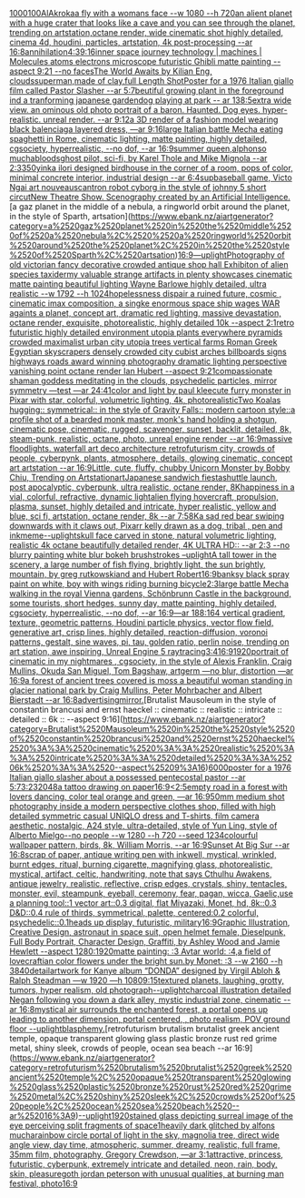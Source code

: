 [1000100](https://www.ebank.nz/aiartgenerator?category=1000100)[AlAkroka](https://www.ebank.nz/aiartgenerator?category=AlAkroka)[a fly with a womans face --w 1080 --h 720](https://www.ebank.nz/aiartgenerator?category=a%2520fly%2520with%2520a%2520womans%2520face%2520--w%25201080%2520--h%2520720)[an alient planet with a huge crater that looks like a cave and you can see through the planet, trending on artstation,octane render, wide cinematic shot highly detailed, cinema 4d, houdini, particles, artstation, 4k post-processing --ar 16:8](https://www.ebank.nz/aiartgenerator?category=an%2520alient%2520planet%2520with%2520a%2520huge%2520crater%2520that%2520looks%2520like%2520a%2520cave%2520and%2520you%2520can%2520see%2520through%2520the%2520planet%2C%2520trending%2520on%2520artstation%2Coctane%2520render%2C%2520wide%2520cinematic%2520shot%2520highly%2520detailed%2C%2520cinema%25204d%2C%2520houdini%2C%2520particles%2C%2520artstation%2C%25204k%2520post-processing%2520--ar%252016%3A8)[annihilation](https://www.ebank.nz/aiartgenerator?category=annihilation)[4:3](https://www.ebank.nz/aiartgenerator?category=4%3A3)[9:16](https://www.ebank.nz/aiartgenerator?category=9%3A16)[inner space journey  technology | machines | Molecules atoms electrons  microscope futuristic  Ghibli matte painting  --aspect 9:21 --no faces](https://www.ebank.nz/aiartgenerator?category=inner%2520space%2520journey%2520%2520technology%2520%7C%2520machines%2520%7C%2520Molecules%2520atoms%2520electrons%2520%2520microscope%2520futuristic%2520%2520Ghibli%2520matte%2520painting%2520%2520--aspect%25209%3A21%2520--no%2520faces)[The World Awaits by Kilian Eng, clouds](https://www.ebank.nz/aiartgenerator?category=The%2520World%2520Awaits%2520by%2520Kilian%2520Eng%2C%2520clouds)[superman,made of clay,full Length Shot](https://www.ebank.nz/aiartgenerator?category=superman%2Cmade%2520of%2520clay%2Cfull%2520Length%2520Shot)[Poster for a 1976 Italian giallo film called Pastor Slasher --ar 5:7](https://www.ebank.nz/aiartgenerator?category=Poster%2520for%2520a%25201976%2520Italian%2520giallo%2520film%2520called%2520Pastor%2520Slasher%2520--ar%25205%3A7)[beutiful growing plant in the foreground ind a tranforming japanese garden](https://www.ebank.nz/aiartgenerator?category=beutiful%2520growing%2520plant%2520in%2520the%2520foreground%2520ind%2520a%2520tranforming%2520japanese%2520garden)[dog playing at park -- ar 13](https://www.ebank.nz/aiartgenerator?category=dog%2520playing%2520at%2520park%2520--%2520ar%252013)[8:5](https://www.ebank.nz/aiartgenerator?category=8%3A5)[extra wide view. an ominous old photo portrait of a baron. Haunted. Dog eyes. hyper-realistic. unreal render. --ar 9:12](https://www.ebank.nz/aiartgenerator?category=extra%2520wide%2520view.%2520an%2520ominous%2520old%2520photo%2520portrait%2520of%2520a%2520baron.%2520Haunted.%2520Dog%2520eyes.%2520hyper-realistic.%2520unreal%2520render.%2520--ar%25209%3A12)[a 3D render of a fashion model wearing black balenciaga layered dress, —ar 9:16](https://www.ebank.nz/aiartgenerator?category=a%25203D%2520render%2520of%2520a%2520fashion%2520model%2520wearing%2520black%2520balenciaga%2520layered%2520dress%2C%2520%E2%80%94ar%25209%3A16)[large Italian battle Mecha eating spaghetti in Rome, cinematic lighting, matte painting, highly detailed, cgsociety, hyperrealistic, --no dof, --ar 16:9](https://www.ebank.nz/aiartgenerator?category=large%2520Italian%2520battle%2520Mecha%2520eating%2520spaghetti%2520in%2520Rome%2C%2520cinematic%2520lighting%2C%2520matte%2520painting%2C%2520highly%2520detailed%2C%2520cgsociety%2C%2520hyperrealistic%2C%2520--no%2520dof%2C%2520--ar%252016%3A9)[summer queen,alphonso mucha](https://www.ebank.nz/aiartgenerator?category=summer%2520queen%2Calphonso%2520mucha)[bloods](https://www.ebank.nz/aiartgenerator?category=bloods)[ghost pilot, sci-fi, by Karel Thole and Mike Mignola --ar 2:3](https://www.ebank.nz/aiartgenerator?category=ghost%2520pilot%2C%2520sci-fi%2C%2520by%2520Karel%2520Thole%2520and%2520Mike%2520Mignola%2520--ar%25202%3A3)[350](https://www.ebank.nz/aiartgenerator?category=350)[yinka ilori designed birdhouse in the corner of a room, pops of color, minimal concrete interior, industrial design --ar 6:4](https://www.ebank.nz/aiartgenerator?category=yinka%2520ilori%2520designed%2520birdhouse%2520in%2520the%2520corner%2520of%2520a%2520room%2C%2520pops%2520of%2520color%2C%2520minimal%2520concrete%2520interior%2C%2520industrial%2520design%2520--ar%25206%3A4)[sup](https://www.ebank.nz/aiartgenerator?category=sup)[baseball game, Victo Ngai art nouveau](https://www.ebank.nz/aiartgenerator?category=baseball%2520game%2C%2520Victo%2520Ngai%2520art%2520nouveau)[scantron robot cyborg in the style of johnny 5 short circut](https://www.ebank.nz/aiartgenerator?category=scantron%2520robot%2520cyborg%2520in%2520the%2520style%2520of%2520johnny%25205%2520short%2520circut)[New Theatre Show. Scenography created by an Artificial Intelligence.](https://www.ebank.nz/aiartgenerator?category=New%2520Theatre%2520Show.%2520Scenography%2520created%2520by%2520an%2520Artificial%2520Intelligence.)[a gaz planet in the middle of a nebula,  a ringworld orbit around the planet, in the style of Sparth, artsation](https://www.ebank.nz/aiartgenerator?category=a%2520gaz%2520planet%2520in%2520the%2520middle%2520of%2520a%2520nebula%2C%2520%2520a%2520ringworld%2520orbit%2520around%2520the%2520planet%2C%2520in%2520the%2520style%2520of%2520Sparth%2C%2520artsation)[16:9](https://www.ebank.nz/aiartgenerator?category=16%3A9)[—uplight](https://www.ebank.nz/aiartgenerator?category=%E2%80%94uplight)[Photography of old victorian fancy decorative crowded antique shop hall Exhibiton of alien species taxidermy valuable strange artifacts in plenty showcases cinematic matte painting beautiful lighting Wayne Barlowe highly detailed, ultra realistic --w 1792 --h 1024](https://www.ebank.nz/aiartgenerator?category=Photography%2520of%2520old%2520victorian%2520fancy%2520decorative%2520crowded%2520antique%2520shop%2520hall%2520Exhibiton%2520of%2520alien%2520species%2520taxidermy%2520valuable%2520strange%2520artifacts%2520in%2520plenty%2520showcases%2520cinematic%2520matte%2520painting%2520beautiful%2520lighting%2520Wayne%2520Barlowe%2520highly%2520detailed%2C%2520ultra%2520realistic%2520--w%25201792%2520--h%25201024)[hopelessness dispair a ruined future, cosmic , cinematic imax composition, a singke enormous space ship wages WAR againts a planet, concept art, dramatic red lighting, massive devastation, octane render, exquisite, photorealistic, highly detailed 10k --aspect 2:1](https://www.ebank.nz/aiartgenerator?category=hopelessness%2520dispair%2520a%2520ruined%2520future%2C%2520cosmic%2520%2C%2520cinematic%2520imax%2520composition%2C%2520a%2520singke%2520enormous%2520space%2520ship%2520wages%2520WAR%2520againts%2520a%2520planet%2C%2520concept%2520art%2C%2520dramatic%2520red%2520lighting%2C%2520massive%2520devastation%2C%2520octane%2520render%2C%2520exquisite%2C%2520photorealistic%2C%2520highly%2520detailed%252010k%2520--aspect%25202%3A1)[retro futuristic highly detailed environment utopia plants everywhere pyramids crowded maximalist urban city utopia trees  vertical farms Roman Greek Egyptian skyscrapers densely crowded city cubist arches billboards signs highways roads award winning photography dramatic lighting perspective vanishing point octane render Ian Hubert  --aspect 9:21](https://www.ebank.nz/aiartgenerator?category=retro%2520futuristic%2520highly%2520detailed%2520environment%2520utopia%2520plants%2520everywhere%2520pyramids%2520crowded%2520maximalist%2520urban%2520city%2520utopia%2520trees%2520%2520vertical%2520farms%2520Roman%2520Greek%2520Egyptian%2520skyscrapers%2520densely%2520crowded%2520city%2520cubist%2520arches%2520billboards%2520signs%2520highways%2520roads%2520award%2520winning%2520photography%2520dramatic%2520lighting%2520perspective%2520vanishing%2520point%2520octane%2520render%2520Ian%2520Hubert%2520%2520--aspect%25209%3A21)[compassionate shaman goddess meditating in the clouds, psychedelic particles, mirror symmetry —test —ar 24:41](https://www.ebank.nz/aiartgenerator?category=compassionate%2520shaman%2520goddess%2520meditating%2520in%2520the%2520clouds%2C%2520psychedelic%2520particles%2C%2520mirror%2520symmetry%2520%E2%80%94test%2520%E2%80%94ar%252024%3A41)[color and light by paul klee](https://www.ebank.nz/aiartgenerator?category=color%2520and%2520light%2520by%2520paul%2520klee)[cute furry monster in Pixar with star, colorful, volumetric lighting, 4k, photorealistic](https://www.ebank.nz/aiartgenerator?category=cute%2520furry%2520monster%2520in%2520Pixar%2520with%2520star%2C%2520colorful%2C%2520volumetric%2520lighting%2C%25204k%2C%2520photorealistic)[Two Koalas hugging:: symmetrical:: in the style of Gravity Falls:: modern cartoon style::](https://www.ebank.nz/aiartgenerator?category=Two%2520Koalas%2520hugging%3A%3A%2520symmetrical%3A%3A%2520in%2520the%2520style%2520of%2520Gravity%2520Falls%3A%3A%2520modern%2520cartoon%2520style%3A%3A)[a profile shot of a bearded  monk master, monk's hand holding a shotgun, cinematic pose, cinematic, rugged, scavenger, sunset, backlit, detailed, 8k, steam-punk, realistic, octane, photo, unreal engine render --ar 16:9](https://www.ebank.nz/aiartgenerator?category=a%2520profile%2520shot%2520of%2520a%2520bearded%2520%2520monk%2520master%2C%2520monk%27s%2520hand%2520holding%2520a%2520shotgun%2C%2520cinematic%2520pose%2C%2520cinematic%2C%2520rugged%2C%2520scavenger%2C%2520sunset%2C%2520backlit%2C%2520detailed%2C%25208k%2C%2520steam-punk%2C%2520realistic%2C%2520octane%2C%2520photo%2C%2520unreal%2520engine%2520render%2520--ar%252016%3A9)[massive floodlights. waterfall art deco architecture retrofuturism city, crowds of people, cyberpynk, plants, atmosphere, details, glowing cinematic, concept art artstation --ar 16:9](https://www.ebank.nz/aiartgenerator?category=massive%2520floodlights.%2520waterfall%2520art%2520deco%2520architecture%2520retrofuturism%2520city%2C%2520crowds%2520of%2520people%2C%2520cyberpynk%2C%2520plants%2C%2520atmosphere%2C%2520details%2C%2520glowing%2520cinematic%2C%2520concept%2520art%2520artstation%2520--ar%252016%3A9)[Little, cute, fluffy, chubby Unicorn Monster by Bobby Chiu, Trending on Artstation](https://www.ebank.nz/aiartgenerator?category=Little%2C%2520cute%2C%2520fluffy%2C%2520chubby%2520Unicorn%2520Monster%2520by%2520Bobby%2520Chiu%2C%2520Trending%2520on%2520Artstation)[art](https://www.ebank.nz/aiartgenerator?category=art)[Japanese sandwich fiesta](https://www.ebank.nz/aiartgenerator?category=Japanese%2520sandwich%2520fiesta)[shuttle launch, post apocalyptic, cyberpunk, ultra realistic, octane render, 8K](https://www.ebank.nz/aiartgenerator?category=shuttle%2520launch%2C%2520post%2520apocalyptic%2C%2520cyberpunk%2C%2520ultra%2520realistic%2C%2520octane%2520render%2C%25208K)[happiness in a vial, colorful, refractive, dynamic light](https://www.ebank.nz/aiartgenerator?category=happiness%2520in%2520a%2520vial%2C%2520colorful%2C%2520refractive%2C%2520dynamic%2520light)[alien flying hovercraft, propulsion, plasma, sunset, highly detailed and intricate, hyper realistic, yellow and blue, sci fi, artstation, octane render, 8k --ar 7:5](https://www.ebank.nz/aiartgenerator?category=alien%2520flying%2520hovercraft%2C%2520propulsion%2C%2520plasma%2C%2520sunset%2C%2520highly%2520detailed%2520and%2520intricate%2C%2520hyper%2520realistic%2C%2520yellow%2520and%2520blue%2C%2520sci%2520fi%2C%2520artstation%2C%2520octane%2520render%2C%25208k%2520--ar%25207%3A5)[8K](https://www.ebank.nz/aiartgenerator?category=8K)[a sad red bear swiping downwards with it claws out, Pixar](https://www.ebank.nz/aiartgenerator?category=a%2520sad%2520red%2520bear%2520swiping%2520downwards%2520with%2520it%2520claws%2520out%2C%2520Pixar)[r kelly drawn as a dog, tribal , pen and ink](https://www.ebank.nz/aiartgenerator?category=r%2520kelly%2520drawn%2520as%2520a%2520dog%2C%2520tribal%2520%2C%2520pen%2520and%2520ink)[meme](https://www.ebank.nz/aiartgenerator?category=meme)[--uplight](https://www.ebank.nz/aiartgenerator?category=--uplight)[skull face carved in stone, natural volumetric lighting, realistic 4k octane beautifully detailed render, 4K ULTRA HD:: --ar 2:3 --no blurry painting white blur bokeh brushstrokes –uplight](https://www.ebank.nz/aiartgenerator?category=skull%2520face%2520carved%2520in%2520stone%2C%2520natural%2520volumetric%2520lighting%2C%2520realistic%25204k%2520octane%2520beautifully%2520detailed%2520render%2C%25204K%2520ULTRA%2520HD%3A%3A%2520--ar%25202%3A3%2520--no%2520blurry%2520painting%2520white%2520blur%2520bokeh%2520brushstrokes%2520%E2%80%93uplight)[A tall tower in the scenery, a large number of fish flying, brightly light, the sun brightly, mountain, by greg rutkowskiand and Hubert Robert](https://www.ebank.nz/aiartgenerator?category=A%2520tall%2520tower%2520in%2520the%2520scenery%2C%2520a%2520large%2520number%2520of%2520fish%2520flying%2C%2520brightly%2520light%2C%2520the%2520sun%2520brightly%2C%2520mountain%2C%2520by%2520greg%2520rutkowskiand%2520and%2520Hubert%2520Robert)[16:9](https://www.ebank.nz/aiartgenerator?category=16%3A9)[banksy black spray paint on white, boy with wings riding burning bicycle](https://www.ebank.nz/aiartgenerator?category=banksy%2520black%2520spray%2520paint%2520on%2520white%2C%2520boy%2520with%2520wings%2520riding%2520burning%2520bicycle)[2:3](https://www.ebank.nz/aiartgenerator?category=2%3A3)[large battle Mecha walking in the royal Vienna gardens, Schönbrunn Castle in the background, some tourists, short hedges, sunny day, matte painting, highly detailed, cgsociety, hyperrealistic, --no dof, --ar 16:9](https://www.ebank.nz/aiartgenerator?category=large%2520battle%2520Mecha%2520walking%2520in%2520the%2520royal%2520Vienna%2520gardens%2C%2520Sch%C3%B6nbrunn%2520Castle%2520in%2520the%2520background%2C%2520some%2520tourists%2C%2520short%2520hedges%2C%2520sunny%2520day%2C%2520matte%2520painting%2C%2520highly%2520detailed%2C%2520cgsociety%2C%2520hyperrealistic%2C%2520--no%2520dof%2C%2520--ar%252016%3A9)[—ar 188:164 vertical gradient, texture, geometric patterns, Houdini particle physics, vector flow field, generative art, crisp lines, highly detailed, reaction-diffusion, voronoi patterns, gestalt, sine waves, pi, tau, golden ratio, perlin noise, trending on art station, awe inspiring, Unreal Engine 5 raytracing](https://www.ebank.nz/aiartgenerator?category=%E2%80%94ar%2520188%3A164%2520vertical%2520gradient%2C%2520texture%2C%2520geometric%2520patterns%2C%2520Houdini%2520particle%2520physics%2C%2520vector%2520flow%2520field%2C%2520generative%2520art%2C%2520crisp%2520lines%2C%2520highly%2520detailed%2C%2520reaction-diffusion%2C%2520voronoi%2520patterns%2C%2520gestalt%2C%2520sine%2520waves%2C%2520pi%2C%2520tau%2C%2520golden%2520ratio%2C%2520perlin%2520noise%2C%2520trending%2520on%2520art%2520station%2C%2520awe%2520inspiring%2C%2520Unreal%2520Engine%25205%2520raytracing)[3:4](https://www.ebank.nz/aiartgenerator?category=3%3A4)[16:9](https://www.ebank.nz/aiartgenerator?category=16%3A9)[1920](https://www.ebank.nz/aiartgenerator?category=1920)[portrait of cinematic in my nightmares , cgsociety, in the style of Alexis Franklin, Craig Mullins, Okuda San Miguel, Tom Bagshaw, artgerm —no blur, distortion —ar 16:9](https://www.ebank.nz/aiartgenerator?category=portrait%2520of%2520cinematic%2520in%2520my%2520nightmares%2520%2C%2520cgsociety%2C%2520in%2520the%2520style%2520of%2520Alexis%2520Franklin%2C%2520Craig%2520Mullins%2C%2520Okuda%2520San%2520Miguel%2C%2520Tom%2520Bagshaw%2C%2520artgerm%2520%E2%80%94no%2520blur%2C%2520distortion%2520%E2%80%94ar%252016%3A9)[a forest of ancient trees covered is moss a beautiful woman standing in glacier national park by Craig Mullins, Peter Mohrbacher and Albert Bierstadt --ar 16:8](https://www.ebank.nz/aiartgenerator?category=a%2520forest%2520of%2520ancient%2520trees%2520covered%2520is%2520moss%2520a%2520beautiful%2520woman%2520standing%2520in%2520glacier%2520national%2520park%2520by%2520Craig%2520Mullins%2C%2520Peter%2520Mohrbacher%2520and%2520Albert%2520Bierstadt%2520--ar%252016%3A8)[advertising](https://www.ebank.nz/aiartgenerator?category=advertising)[mirror.](https://www.ebank.nz/aiartgenerator?category=mirror.)[Brutalist Mausoleum in the style of constantin brancusi and ernst haeckel :: cinematic :: realistic :: intricate :: detailed :: 6k :: --aspect 9:16](https://www.ebank.nz/aiartgenerator?category=Brutalist%2520Mausoleum%2520in%2520the%2520style%2520of%2520constantin%2520brancusi%2520and%2520ernst%2520haeckel%2520%3A%3A%2520cinematic%2520%3A%3A%2520realistic%2520%3A%3A%2520intricate%2520%3A%3A%2520detailed%2520%3A%3A%25206k%2520%3A%3A%2520--aspect%25209%3A16)[6000](https://www.ebank.nz/aiartgenerator?category=6000)[poster for a 1976 Italian giallo slasher about a possessed pentecostal pastor --ar 5:7](https://www.ebank.nz/aiartgenerator?category=poster%2520for%2520a%25201976%2520Italian%2520giallo%2520slasher%2520about%2520a%2520possessed%2520pentecostal%2520pastor%2520--ar%25205%3A7)[3:2](https://www.ebank.nz/aiartgenerator?category=3%3A2)[3](https://www.ebank.nz/aiartgenerator?category=3)[2048](https://www.ebank.nz/aiartgenerator?category=2048)[a tattoo drawing on paper](https://www.ebank.nz/aiartgenerator?category=a%2520tattoo%2520drawing%2520on%2520paper)[16:9](https://www.ebank.nz/aiartgenerator?category=16%3A9)[<2:5](https://www.ebank.nz/aiartgenerator?category=%3C2%3A5)[empty road in a forest with lovers dancing, color teal orange and green, —ar 16:9](https://www.ebank.nz/aiartgenerator?category=empty%2520road%2520in%2520a%2520forest%2520with%2520lovers%2520dancing%2C%2520color%2520teal%2520orange%2520and%2520green%2C%2520%E2%80%94ar%252016%3A9)[50mm medium shot photography inside a modern perspective clothes shop, filled with high detailed symmetric casual UNIQLO dress and T-shirts, film camera aesthetic, nostalgic, A24 style, ultra-detailed, style of Yun Ling, style of Alberto Mielgo--no people --w 1280 --h 720 --seed 1234](https://www.ebank.nz/aiartgenerator?category=50mm%2520medium%2520shot%2520photography%2520inside%2520a%2520modern%2520perspective%2520clothes%2520shop%2C%2520filled%2520with%2520high%2520detailed%2520symmetric%2520casual%2520UNIQLO%2520dress%2520and%2520T-shirts%2C%2520film%2520camera%2520aesthetic%2C%2520nostalgic%2C%2520A24%2520style%2C%2520ultra-detailed%2C%2520style%2520of%2520Yun%2520Ling%2C%2520style%2520of%2520Alberto%2520Mielgo--no%2520people%2520--w%25201280%2520--h%2520720%2520--seed%25201234)[colourful wallpaper pattern, birds, 8k, William Morris, --ar 16:9](https://www.ebank.nz/aiartgenerator?category=colourful%2520wallpaper%2520pattern%2C%2520birds%2C%25208k%2C%2520William%2520Morris%2C%2520--ar%252016%3A9)[Sunset At Big Sur --ar 16:8](https://www.ebank.nz/aiartgenerator?category=Sunset%2520At%2520Big%2520Sur%2520--ar%252016%3A8)[scrap of paper, antique writing pen with inkwell, mystical, wrinkled, burnt edges, ritual, burning cigarette, magnifying glass, photorealistic, mystical, artifact, celtic, handwriting, note that says Cthulhu Awakens, antique jewelry, realistic, reflective, crisp edges, crystals, shiny, tentacles, monster, evil, steampunk, eyeball, ceremony, fear, pagan, wicca, Gaelic,](https://www.ebank.nz/aiartgenerator?category=scrap%2520of%2520paper%2C%2520antique%2520writing%2520pen%2520with%2520inkwell%2C%2520mystical%2C%2520wrinkled%2C%2520burnt%2520edges%2C%2520ritual%2C%2520burning%2520cigarette%2C%2520magnifying%2520glass%2C%2520photorealistic%2C%2520mystical%2C%2520artifact%2C%2520celtic%2C%2520handwriting%2C%2520note%2520that%2520says%2520Cthulhu%2520Awakens%2C%2520antique%2520jewelry%2C%2520realistic%2C%2520reflective%2C%2520crisp%2520edges%2C%2520crystals%2C%2520shiny%2C%2520tentacles%2C%2520monster%2C%2520evil%2C%2520steampunk%2C%2520eyeball%2C%2520ceremony%2C%2520fear%2C%2520pagan%2C%2520wicca%2C%2520Gaelic%2C)[use a planning tool::1 vector art::0.3 digital, flat Miyazaki, Monet, hd, 8k::0.3 D&D::0.4 rule of thirds, symmetrical, palette, centered:0.2 colorful, psychedelic::0.1](https://www.ebank.nz/aiartgenerator?category=use%2520a%2520planning%2520tool%3A%3A1%2520vector%2520art%3A%3A0.3%2520digital%2C%2520flat%2520Miyazaki%2C%2520Monet%2C%2520hd%2C%25208k%3A%3A0.3%2520D%26D%3A%3A0.4%2520rule%2520of%2520thirds%2C%2520symmetrical%2C%2520palette%2C%2520centered%3A0.2%2520colorful%2C%2520psychedelic%3A%3A0.1)[heads up display, futuristic, military](https://www.ebank.nz/aiartgenerator?category=heads%2520up%2520display%2C%2520futuristic%2C%2520military)[16:9](https://www.ebank.nz/aiartgenerator?category=16%3A9)[Graphic Illustration, Creative Design, astronaut in space suit, open helmet female, Dieselpunk, Full Body Portrait, Character Design, Graffiti, by Ashley Wood and Jamie Hewlett --aspect 1280:1920](https://www.ebank.nz/aiartgenerator?category=Graphic%2520Illustration%2C%2520Creative%2520Design%2C%2520astronaut%2520in%2520space%2520suit%2C%2520open%2520helmet%2520female%2C%2520Dieselpunk%2C%2520Full%2520Body%2520Portrait%2C%2520Character%2520Design%2C%2520Graffiti%2C%2520by%2520Ashley%2520Wood%2520and%2520Jamie%2520Hewlett%2520--aspect%25201280%3A1920)[matte painting: :3 Avtar world: :4,a field of lovecraftian color flowers under the bright sun.by Monet: :3 --w 2160 --h 3840](https://www.ebank.nz/aiartgenerator?category=matte%2520painting%3A%2520%3A3%2520Avtar%2520world%3A%2520%3A4%2Ca%2520field%2520of%2520lovecraftian%2520color%2520flowers%2520under%2520the%2520bright%2520sun.by%2520Monet%3A%2520%3A3%2520--w%25202160%2520--h%25203840)[detail](https://www.ebank.nz/aiartgenerator?category=detail)[artwork for Kanye album “DONDA” designed by Virgil Abloh & Ralph Steadman —w 1920 —h 1080](https://www.ebank.nz/aiartgenerator?category=artwork%2520for%2520Kanye%2520album%2520%E2%80%9CDONDA%E2%80%9D%2520designed%2520by%2520Virgil%2520Abloh%2520%26%2520Ralph%2520Steadman%2520%E2%80%94w%25201920%2520%E2%80%94h%25201080)[9:15](https://www.ebank.nz/aiartgenerator?category=9%3A15)[textured planets, laughing, grotty, tumors, hyper realism, old photograph](https://www.ebank.nz/aiartgenerator?category=textured%2520planets%2C%2520laughing%2C%2520grotty%2C%2520tumors%2C%2520hyper%2520realism%2C%2520old%2520photograph)[--uplight](https://www.ebank.nz/aiartgenerator?category=--uplight)[charcoal illustration detailed Negan following you down a dark alley, mystic industrial zone, cinematic --ar 16:8](https://www.ebank.nz/aiartgenerator?category=charcoal%2520illustration%2520detailed%2520Negan%2520following%2520you%2520down%2520a%2520dark%2520alley%2C%2520mystic%2520industrial%2520zone%2C%2520cinematic%2520--ar%252016%3A8)[mystical air surrounds the enchanted forest, a portal opens up leading to another dimension, portal centered, , photo realism, POV ground floor --uplight](https://www.ebank.nz/aiartgenerator?category=mystical%2520air%2520surrounds%2520the%2520enchanted%2520forest%2C%2520a%2520portal%2520opens%2520up%2520leading%2520to%2520another%2520dimension%2C%2520portal%2520centered%2C%2520%2C%2520photo%2520realism%2C%2520POV%2520ground%2520floor%2520--uplight)[blasphemy.](https://www.ebank.nz/aiartgenerator?category=blasphemy.)[retrofuturism brutalism brutalist greek ancient temple, opaque transparent glowing glass plastic bronze rust red grime metal, shiny sleek, crowds of people, ocean sea beach --ar 16:9](https://www.ebank.nz/aiartgenerator?category=retrofuturism%2520brutalism%2520brutalist%2520greek%2520ancient%2520temple%2C%2520opaque%2520transparent%2520glowing%2520glass%2520plastic%2520bronze%2520rust%2520red%2520grime%2520metal%2C%2520shiny%2520sleek%2C%2520crowds%2520of%2520people%2C%2520ocean%2520sea%2520beach%2520--ar%252016%3A9)[--uplight](https://www.ebank.nz/aiartgenerator?category=--uplight)[1920](https://www.ebank.nz/aiartgenerator?category=1920)[stained glass depicting surreal image of the eye perceiving split fragments of space](https://www.ebank.nz/aiartgenerator?category=stained%2520glass%2520depicting%2520surreal%2520image%2520of%2520the%2520eye%2520perceiving%2520split%2520fragments%2520of%2520space)[1](https://www.ebank.nz/aiartgenerator?category=1)[heavily dark glitched by alfons mucha](https://www.ebank.nz/aiartgenerator?category=heavily%2520dark%2520glitched%2520by%2520alfons%2520mucha)[rainbow circle portal of light in the sky, magnolia tree, direct wide angle view, day time, atmospheric, summer, dreamy, realistic, full frame, 35mm film, photography, Gregory Crewdson, —ar 3:1](https://www.ebank.nz/aiartgenerator?category=rainbow%2520circle%2520portal%2520of%2520light%2520in%2520the%2520sky%2C%2520magnolia%2520tree%2C%2520direct%2520wide%2520angle%2520view%2C%2520day%2520time%2C%2520atmospheric%2C%2520summer%2C%2520dreamy%2C%2520realistic%2C%2520full%2520frame%2C%252035mm%2520film%2C%2520photography%2C%2520Gregory%2520Crewdson%2C%2520%E2%80%94ar%25203%3A1)[attractive, princess, futuristic, cyberpunk, extremely intricate and detailed, neon, rain, body, skin, pleasure](https://www.ebank.nz/aiartgenerator?category=attractive%2C%2520princess%2C%2520futuristic%2C%2520cyberpunk%2C%2520extremely%2520intricate%2520and%2520detailed%2C%2520neon%2C%2520rain%2C%2520body%2C%2520skin%2C%2520pleasure)[goth jordan peterson with unusual qualities, at burning man festival, photo](https://www.ebank.nz/aiartgenerator?category=goth%2520jordan%2520peterson%2520with%2520unusual%2520qualities%2C%2520at%2520burning%2520man%2520festival%2C%2520photo)[16:9](https://www.ebank.nz/aiartgenerator?category=16%3A9)